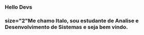 ### Hello Devs

### <font>size="2"Me chamo Italo, sou estudante de Analise e Desenvolvimento de Sistemas e seja bem vindo.

